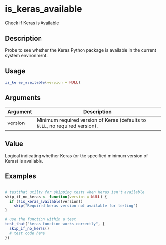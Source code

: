 # is_keras_available


Check if Keras is Available




## Description

Probe to see whether the Keras Python package is available in the current
system environment.





## Usage
```r
is_keras_available(version = NULL)
```




## Arguments


Argument      |Description
------------- |----------------
version | Minimum required version of Keras (defaults to ``NULL``, no required version).





## Value

Logical indicating whether Keras (or the specified minimum version of
Keras) is available.





## Examples

```r

# testthat utilty for skipping tests when Keras isn't available
skip_if_no_keras <- function(version = NULL) {
  if (!is_keras_available(version))
    skip("Required keras version not available for testing")
}

# use the function within a test
test_that("keras function works correctly", {
  skip_if_no_keras()
  # test code here
})

```





